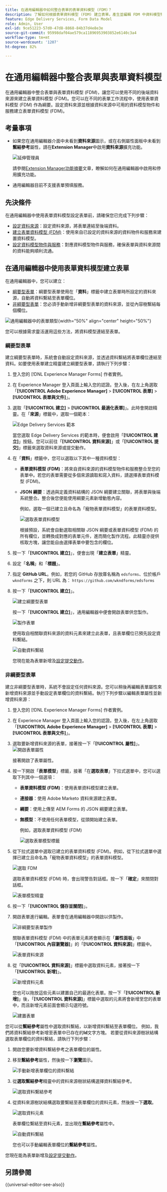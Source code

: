 ```yaml
---
title: 在通用編輯器中如何整合表單的表單資料模型 (FDM)？
description: 了解如何根據表單資料模型 (FDM) 建立表單。產生並編輯 FDM 中資料模型物件的樣本資料。
feature: Edge Delivery Services, Form Data Model
role: Admin, User
exl-id: 9ce51223-57d0-47d8-8868-84b37d4e8e3e
source-git-commit: 95998daf04ae579ca11896953903852e6140c3a4
workflow-type: tm+mt
source-wordcount: '1207'
ht-degree: 82%

---
```


# 在通用編輯器中整合表單與表單資料模型

在通用編輯器中整合表單與表單資料模型 (FDM)，讓您可以使用不同的後端資料來源來建立表單資料模型 (FDM)。您可以在不同的表單工作流程中，使用表單資料模型 (FDM) 作為綱要。設定資料來源並根據資料來源中可用的資料模型物件和服務建立表單資料模型 (FDM)。

## 考量事項

* 如果您在通用編輯器介面中未看到&#x200B;**資料來源**&#x200B;圖示，或在右側屬性面板中未看到&#x200B;**繫結參考**&#x200B;屬性，請在&#x200B;**Extension Manager**&#x200B;中啟用&#x200B;**資料來源**&#x200B;擴充功能。

  ![延伸管理員](/help/edge/docs/forms/universal-editor/assets/extension-manager.png)

  請參閱[Extension Manager功能摘要](https://developer.adobe.com/uix/docs/extension-manager/feature-highlights/#enablingdisabling-extensions)文章，瞭解如何在通用編輯器中啟用和停用擴充功能。

* 通用編輯器目前不支援表單預填服務。

## 先決條件

在通用編輯器中使用表單資料模型設定表單前，請確保您已完成下列步驟：

* [設定資料來源](/help/forms/configure-data-sources.md)：設定資料來源，將表單連結至後端資料。
* [建立表單資料模型 (FDM)](/help/forms/create-form-data-models.md)：使用來自已設定的資料來源的資料物件和服務來建置資料模型。
* [設定資料模型物件與服務](/help/forms/work-with-form-data-model.md)：對應資料模型物件與服務，確保表單與資料來源間的資料能夠順利流通。

## 在通用編輯器中使用表單資料模型建立表單

在通用編輯器中，您可以建立：

* [綱要型表單](#schema-based-form)：綱要型表單使用在「**資料**」標籤中建立表單時所設定的資料來源，自動將資料繫結至表單欄位。
* [非綱要型表單](#non-schema-based-form)：您必須手動新增非綱要型表單的資料來源，並從內容樹繫結每個欄位。

![通用編輯器中的表單類型](/help/edge/docs/forms/universal-editor/assets/form-types.png){width="50%" align="center" height="50%"}

您可以根據需求靈活運用這些方法，將資料模型連結至表單。

### 綱要型表單

建立綱要型表單時，系統會自動設定資料來源，並透過資料繫結將表單欄位連結至資料。如要使用表單建立精靈建立綱要型表單，請執行下列步驟：

1. 登入您的 [!DNL Experience Manager Forms] 作者實例。
1. 在 Experience Manager 登入頁面上輸入您的認證。登入後，在左上角選取「**[!UICONTROL Adobe Experience Manager]** > **[!UICONTROL 表單]** > **[!UICONTROL 表單與文件]**」。
1. 選取「**[!UICONTROL 建立]**  > **[!UICONTROL 最適化表單]**」。此時會開啟精靈。在「**來源**」標籤中，選取一個範本：

   ![Edge Delivery Services 範本](/help/edge/assets/create-eds-forms.png)

   當您選取 Edge Delivery Services 的範本時，便會啟用「**[!UICONTROL 建立]**」按鈕。您可以前往「**[!UICONTROL 資料來源]**」或「**[!UICONTROL 提交]**」標籤來選取資料來源或提交動作。

1. 在「**資料**」標籤中，您可以選取以下其中一種資料模型：

   * **表單資料模型 (FDM)**：將來自資料來源的資料模型物件和服務整合至您的表單中。若您的表單需要從多個來源讀取和寫入資料，請選擇表單資料模型 (FDM)。

   * **JSON 綱要**：透過與定義資料結構的 JSON 綱要建立關聯，將表單與後端系統整合。整合後您便能使用綱要元素新增動態內容。

     例如，選取一個已建立且命名為「寵物表單資料模型」的表單資料模型。

     ![選取表單資料模型](/help/edge/docs/forms/universal-editor/assets/select-petstore-form-data-model.png)


     根據預設，系統會自動選取相關聯 JSON 綱要或表單資料模型 (FDM) 的所有欄位，並轉換成對應的表單元件，進而簡化製作流程。此精靈亦提供核取方塊，讓您能自由選擇表單中要包含的欄位。

1. 按一下「**[!UICONTROL 建立]**」，便會出現「**建立表單**」精靈。
1. 設定「**名稱**」和「**標題**」。
1. 指定 **GitHub URL**。例如，若您的 GitHub 存放庫名稱為 `edsforms`、位於帳戶 `wkndforms` 之下，則 URL 為：
   `https://github.com/wkndforms/edsforms`
1. 按一下「**[!UICONTROL 建立]**」。

   ![建立綱要型表單](/help/edge/docs/forms/universal-editor/assets/create-schema-based-form.png)

   按一下「**[!UICONTROL 建立]**」，通用編輯器中便會開啟表單供您製作。

   ![製作表單](/help/edge/docs/forms/universal-editor/assets/schema-based-form-in-ue.png)

   使用取自相關聯資料來源的資料元素來建立此表單，且表單欄位已預先設定資料繫結。

   ![自動資料繫結](/help/edge/docs/forms/universal-editor/assets/schema-based-form-data-binding.png)

   您現在能為表單新增及[設定提交動作](/help/edge/docs/forms/universal-editor/submit-action.md)。

### 非綱要型表單

建立非綱要型表單時，系統不會設定任何資料來源。您可以稍後再編輯表單屬性來新增資料來源並手動設定表單欄位的資料繫結。執行下列步驟以編輯表單屬性並新增資料來源：

1. 登入您的 [!DNL Experience Manager Forms] 作者實例。
1. 在 Experience Manager 登入頁面上輸入您的認證。登入後，在左上角選取「**[!UICONTROL Adobe Experience Manager]** > **[!UICONTROL 表單]** > **[!UICONTROL 表單與文件]**」。
1. 選取要新增資料來源的表單，接著按一下「**[!UICONTROL 屬性]**」。
   ![開啟表單屬性](/help/edge/docs/forms/universal-editor/assets/non-schema-based-edit-properties.png)

   接著開啟了表單屬性。
1. 按一下開啟「**表單模型**」標籤，接著「在&#x200B;**選取表單**」下拉式選單中，您可以選取下列其中一個選項：

   * **表單資料模型 (FDM)**：使用表單資料模型建立表單。
   * **連接器**：使用 Adobe Marketo 資料來源建立表單。
   * **綱要**：使用上傳至 AEM Forms 的 JSON 綱要建立表單。
   * **無模型**：不使用任何表單模型，從頭開始建立表單。

     例如，選取表單資料模型 (FDM)

     ![選取表單模型標籤](/help/edge/docs/forms/universal-editor/assets/select-form-model.png)

1. 從下拉式選單中選取已建立的表單資料模型 (FDM)。例如，從下拉式選單中選擇已建立且命名為「寵物表單資料模型」的表單資料模型。

   ![選取 FDM](/help/edge/docs/forms/universal-editor/assets/select-fdm.png)

   選取表單資料模型 (FDM) 時，會出現警告對話框。按一下「**確定**」來關閉對話框。

   ![表單模型精靈](/help/edge/docs/forms/universal-editor/assets/form-model-wizard.png)

1. 按一下「**[!UICONTROL 儲存並關閉]**」。
1. 開啟表單進行編輯。表單會在通用編輯器中開啟以供製作。

   ![非綱要型表單製作](/help/edge/docs/forms/universal-editor/assets/non-schema-form-authoring.png)

   關聯表單資料模型 (FDM) 中的表單元素將會顯示在「**屬性面板**」中「**[!UICONTROL 內容瀏覽器]**」的「**[!UICONTROL 資料來源]**」標籤中。

   ![表單資料來源](/help/edge/docs/forms/universal-editor/assets/non-schema-data-source.png)

1. 從「**[!UICONTROL 資料來源]**」標籤中選取資料元素，接著按一下「**[!UICONTROL 新增]**」。

   ![新增資料元素](/help/edge/docs/forms/universal-editor/assets/non-schema-add-data-element.png)

   您也可以拖放這些元素以建置自己的最適化表單。按一下「**[!UICONTROL 新增]**」後，「**[!UICONTROL 資料來源]**」標籤中選取的元素將會新增至您的表單中，而且新增元素前面會顯示勾選符號。

   ![建置表單](/help/edge/docs/forms/universal-editor/assets/non-schema-form.png)

您可以從&#x200B;**繫結參考**&#x200B;屬性中選取資料繫結，以新增資料繫結至表單欄位。 例如，我們將資料繫結參考新增至表單中已存在的&#x200B;**Id**&#x200B;文字方塊。
若要從資料來源樹狀結構選取表單欄位的資料繫結，請執行下列步驟：

1. 開啟您要新增資料繫結參考之表單欄位的屬性。
1. 移至&#x200B;**繫結參考**&#x200B;屬性，然後按一下&#x200B;**瀏覽**&#x200B;圖示。

   ![手動新增表單欄位的資料繫結](/help/edge/docs/forms/universal-editor/assets/non-schema-add-data-binding.png)

1. 從&#x200B;**選取繫結參考**&#x200B;精靈中的資料來源樹狀結構選擇資料繫結參考。

   ![選取資料繫結參考](/help/edge/docs/forms/universal-editor/assets/select-bind-reference.png)

1. 從資料來源樹狀結構選取要繫結至表單欄位的資料元素，然後按一下&#x200B;**選取**。

   ![選取資料元素](/help/edge/docs/forms/universal-editor/assets/select-data-element.png)

   表單欄位繫結至資料元素，並出現在&#x200B;**繫結參考**&#x200B;屬性中。

   ![自動資料繫結](/help/edge/docs/forms/universal-editor/assets/schema-based-form-data-binding.png)

   您也可以手動編輯表單欄位的&#x200B;**繫結參考**&#x200B;屬性。

您現在能為表單新增及[設定提交動作](/help/edge/docs/forms/universal-editor/submit-action.md)。

## 另請參閱

{{universal-editor-see-also}}
